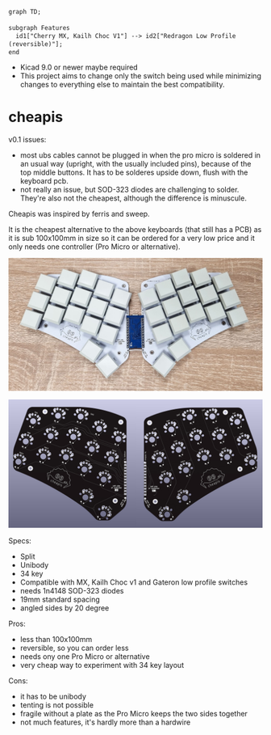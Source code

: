 ```mermaid
graph TD;

subgraph Features
  id1["Cherry MX, Kailh Choc V1"] --> id2["Redragon Low Profile (reversible)"];
end

```
- Kicad 9.0 or newer maybe required
- This project aims to change only the switch being used while minimizing changes to everything else to maintain the best compatibility.



# cheapis

v0.1 issues:
- most ubs cables cannot be plugged in when the pro micro is soldered in an usual way (upright, with the usually included pins), because of the top middle buttons. It has to be solderes upside down, flush with the keyboard pcb.
- not really an issue, but SOD-323 diodes are challenging to solder. They're also not the cheapest, although the difference is minuscule.

Cheapis was inspired by ferris and sweep.

It is the cheapest alternative to the above keyboards (that still has a PCB) as it is sub 100x100mm in size so it can be ordered for a very low price and it only needs one controller (Pro Micro or alternative).

![cheapis keyboard!](/cheapis_v0.1_built.jpg "cheapis keyboard built")

![cheapis keyboard!](/cheapis_v0.1.jpg "cheapis keyboard")

Specs:
- Split
- Unibody
- 34 key
- Compatible with MX, Kailh Choc v1 and Gateron low profile switches
- needs 1n4148 SOD-323 diodes
- 19mm standard spacing
- angled sides by 20 degree

Pros:
- less than 100x100mm
- reversible, so you can order less
- needs ony one Pro Micro or alternative
- very cheap way to experiment with 34 key layout

Cons:
- it has to be unibody
- tenting is not possible
- fragile without a plate as the Pro Micro keeps the two sides together
- not much features, it's hardly more than a hardwire
